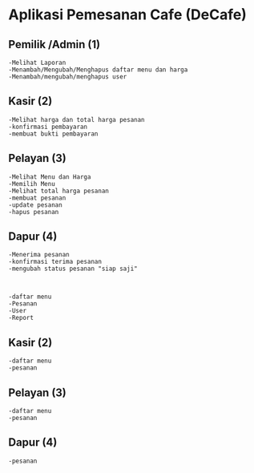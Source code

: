 # Aplikasi Pemesanan Cafe (DeCafe)


## Pemilik /Admin (1)
    -Melihat Laporan
    -Menambah/Mengubah/Menghapus daftar menu dan harga
    -Menambah/mengubah/menghapus user

## Kasir (2)
    -Melihat harga dan total harga pesanan
    -konfirmasi pembayaran
    -membuat bukti pembayaran

## Pelayan (3)
    -Melihat Menu dan Harga
    -Memilih Menu
    -Melihat total harga pesanan
    -membuat pesanan
    -update pesanan
    -hapus pesanan

## Dapur (4)
    -Menerima pesanan
    -konfirmasi terima pesanan
    -mengubah status pesanan "siap saji"



    -daftar menu
    -Pesanan
    -User
    -Report

## Kasir (2)
    -daftar menu
    -pesanan

## Pelayan (3)
    -daftar menu
    -pesanan
## Dapur (4)
    -pesanan
    